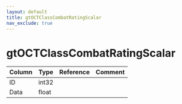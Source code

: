 ```yaml
---
layout: default
title: gtOCTClassCombatRatingScalar
nav_exclude: true
---
```

# gtOCTClassCombatRatingScalar

| Column | Type | Reference | Comment |
|--------|------|-----------|---------|
|ID|int32|||
|Data|float|||
